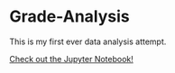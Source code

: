 # Grade-Analysis
This is my first ever data analysis attempt.

<a href="https://nbviewer.jupyter.org/github/declansullivan/Grade-Analysis/blob/master/grades_analysis.ipynb" target="_blank">Check out the Jupyter Notebook!</a>
